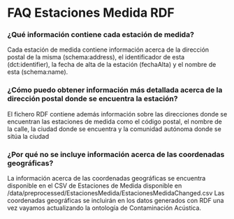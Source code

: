 # FAQ Estaciones Medida RDF

### ¿Qué información contiene cada estación de medida?
Cada estación de medida contiene información acerca de la dirección postal de la misma (schema:address), el identificador de esta (dct:identifier), la fecha de alta de la estación (fechaAlta) y el nombre de esta (schema:name).

### ¿Cómo puedo obtener información más detallada acerca de la dirección postal donde se encuentra la estación?
El fichero RDF contiene además información sobre las direcciones donde se encuentran las estaciones de medida como el código postal, el nombre de la calle, la ciudad donde se encuentra y la comunidad autónoma donde se sitúa la ciudad 

### ¿Por qué no se incluye información acerca de las coordenadas geográficas?
La información acerca de las coordenadas geográficas se encuentra disponible en el CSV de Estaciones de Medida disponible en /data/preprocessed/EstacionesMedida/EstacionesMedidaChanged.csv
Las coordenadas geográficas se incluirán en los datos generados con RDF una vez vayamos actualizando la ontología de Contaminación Acústica.
